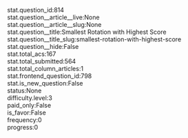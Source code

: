stat.question_id:814  
stat.question__article__live:None  
stat.question__article__slug:None  
stat.question__title:Smallest Rotation with Highest Score  
stat.question__title_slug:smallest-rotation-with-highest-score  
stat.question__hide:False  
stat.total_acs:167  
stat.total_submitted:564  
stat.total_column_articles:1  
stat.frontend_question_id:798  
stat.is_new_question:False  
status:None  
difficulty.level:3  
paid_only:False  
is_favor:False  
frequency:0  
progress:0  
